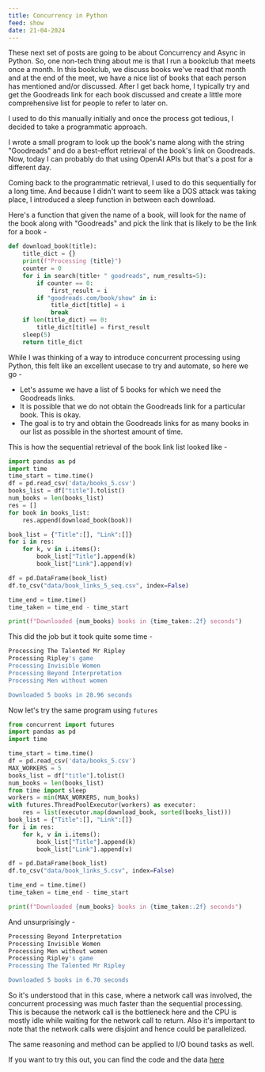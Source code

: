 ```yaml
---
title: Concurrency in Python
feed: show
date: 21-04-2024
---
```


These next set of posts are going to be about Concurrency and Async in Python. 
So, one non-tech thing about me is that I run a bookclub that meets once a month. In this bookclub, we discuss books we've read that month and at the end of the meet, we have a nice list of books that each person has mentioned and/or discussed. 
After I get back home, I typically try and get the Goodreads link for each book discussed and create a little more comprehensive list for people to refer to later on. 

I used to do this manually initially and once the process got tedious, I decided to take a  programmatic approach. 

I wrote a small program to look up the book's name along with the string "Goodreads" and do a best-effort retrieval of the book's link on Goodreads. 
Now, today I can probably do that using OpenAI APIs but that's a post for a different day. 

Coming back to the programmatic retrieval, I used to do this sequentially for a long time. And because I didn't want to seem like a DOS attack was taking place, I introduced a sleep function in between each download. 

Here's a function that given the name of a book, will look for the name of the book along with "Goodreads" and pick the link that is likely to be the link for a book - 

```python
def download_book(title):
    title_dict = {}
    print(f"Processing {title}")
    counter = 0
    for i in search(title+ " goodreads", num_results=5):
        if counter == 0:
            first_result = i
        if "goodreads.com/book/show" in i:
            title_dict[title] = i
            break
    if len(title_dict) == 0:
        title_dict[title] = first_result
    sleep(5)
    return title_dict
```



While I was thinking of a way to introduce concurrent processing using Python, this felt like an excellent usecase to try and automate, so here we go - 

- Let's assume we have a list of 5 books for which we need the Goodreads links. 
- It is possible that we do not obtain the Goodreads link for a particular book. This is okay. 
- The goal is to try and obtain the Goodreads links for as many books in our list as possible in the shortest amount of time.

This is how the sequential retrieval of the book link list looked like - 

```python
import pandas as pd
import time
time_start = time.time()
df = pd.read_csv('data/books_5.csv')
books_list = df["title"].tolist()
num_books = len(books_list)
res = []
for book in books_list:
    res.append(download_book(book))

book_list = {"Title":[], "Link":[]}
for i in res:
    for k, v in i.items():
        book_list["Title"].append(k)
        book_list["Link"].append(v)

df = pd.DataFrame(book_list)
df.to_csv("data/book_links_5_seq.csv", index=False)

time_end = time.time()
time_taken = time_end - time_start

print(f"Downloaded {num_books} books in {time_taken:.2f} seconds")
```

This did the job but it took quite some time - 
```bash
Processing The Talented Mr Ripley
Processing Ripley's game
Processing Invisible Women
Processing Beyond Interpretation
Processing Men without women

Downloaded 5 books in 28.96 seconds
```

Now let's try the same program using `futures`

```python
from concurrent import futures
import pandas as pd
import time

time_start = time.time()
df = pd.read_csv('data/books_5.csv')
MAX_WORKERS = 5 
books_list = df["title"].tolist()
num_books = len(books_list)
from time import sleep
workers = min(MAX_WORKERS, num_books) 
with futures.ThreadPoolExecutor(workers) as executor:
    res = list(executor.map(download_book, sorted(books_list)))
book_list = {"Title":[], "Link":[]}
for i in res:
    for k, v in i.items():
        book_list["Title"].append(k)
        book_list["Link"].append(v)

df = pd.DataFrame(book_list)
df.to_csv("data/book_links_5.csv", index=False)

time_end = time.time()
time_taken = time_end - time_start

print(f"Downloaded {num_books} books in {time_taken:.2f} seconds")
```

And unsurprisingly - 
```bash
Processing Beyond Interpretation
Processing Invisible Women
Processing Men without women
Processing Ripley's game
Processing The Talented Mr Ripley

Downloaded 5 books in 6.70 seconds
```

So it's understood that in this case, where a network call was involved, the concurrent processing was much faster than the sequential processing. This is because the network call is the bottleneck here and the CPU is mostly idle while waiting for the network call to return. Also it's important to note that the network calls were disjoint and hence could be parallelized.

The same reasoning and method can be applied to I/O bound tasks as well.

If you want to try this out, you can find the code and the data [here](https://github.com/everythingpython/posts/tree/main/2024_07_10_concurrency)
